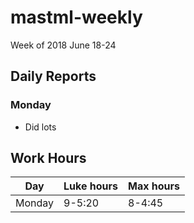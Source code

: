# mastml-weekly

Week of 2018 June 18-24

## Daily Reports

### Monday

+ Did lots

## Work Hours

Day | Luke hours | Max hours
--- | --- | ---
Monday | 9-5:20 | 8-4:45
